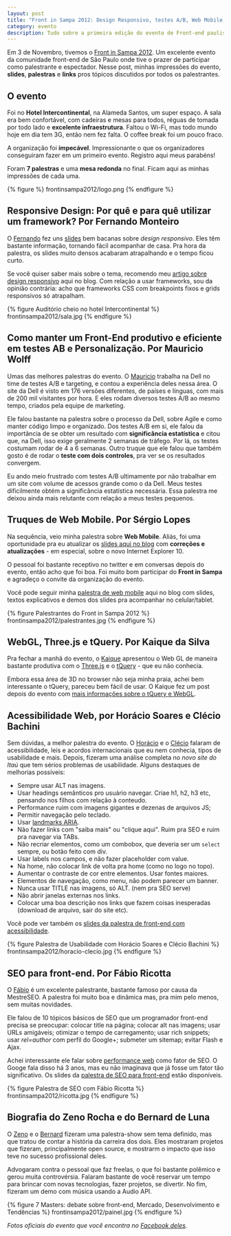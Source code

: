 ```yaml
---
layout: post
title: "Front in Sampa 2012: Design Responsivo, testes A/B, Web Mobile, WebGL, Acessibilidade, SEO e carreira"
category: evento
description: Tudo sobre a primeira edição do evento de Front-end paulistano que reuniu excelentes palestrantes em Novembro/2012
---
```


Em 3 de Novembro, tivemos o [Front in Sampa 2012](http://frontinsampa.com.br/). Um excelente evento da comunidade front-end de São Paulo onde tive o prazer de participar como palestrante e espectador. Nesse post, minhas impressões do evento, **slides**, **palestras** e **links** pros tópicos discutidos por todos os palestrantes.

## O evento

Foi no **Hotel Intercontinental**, na Alameda Santos, um super espaço. A sala era bem confortável, com cadeiras e mesas para todos, réguas de tomada por todo lado e **excelente infraestrutura**. Faltou o Wi-Fi, mas todo mundo hoje em dia tem 3G, então nem fez falta. O coffee break foi um pouco fraco.

A organização foi **impecável**. Impressionante o que os organizadores conseguiram fazer em um primeiro evento. Registro aqui meus parabéns!

Foram **7 palestras** e uma **mesa redonda** no final. Ficam aqui as minhas impressões de cada uma.

{% figure %}
	frontinsampa2012/logo.png
{% endfigure %}

## Responsive Design: Por quê e para quê utilizar um framework? Por Fernando Monteiro

O [Fernando](https://twitter.com/newaeonweb) fez uns [slides](https://speakerdeck.com/newaeonweb/palestra-responsive-design-front-in-sampa-2012) bem bacanas sobre *design responsivo*. Eles têm bastante informação, tornando fácil acompanhar de casa. Pra hora da palestra, os slides muito densos acabaram atrapalhando e o tempo ficou curto.

Se você quiser saber mais sobre o tema, recomendo meu [artigo sobre design responsivo](/responsive-web-design/) aqui no blog. Com relação a usar frameworks, sou da opinião contrária: acho que frameworks CSS com breakpoints fixos e grids responsivos só atrapalham.

{% figure Auditório cheio no hotel Intercontinental %}
	frontinsampa2012/sala.jpg
{% endfigure %}

## Como manter um Front-End produtivo e eficiente em testes AB e Personalização. Por Mauricio Wolff

Umas das melhores palestras do evento. O [Mauricio](https://twitter.com/bitbonsai) trabalha na Dell no time de testes A/B e targeting, e contou a experiência deles nessa área. O site da Dell é visto em 176 versões diferentes, de países e línguas, com mais de 200 mil visitantes por hora. E eles rodam diversos testes A/B ao mesmo tempo, criados pela equipe de marketing.

Ele falou bastante na palestra sobre o processo da Dell, sobre Agile e como manter código limpo e organizado. Dos testes A/B em si, ele falou da importância de se obter um resultado com **significância estatística** e citou que, na Dell, isso exige geralmente 2 semanas de tráfego. Por lá, os testes costumam rodar de 4 a 6 semanas. Outro truque que ele falou que também gosto é de rodar o **teste com dois controles**, pra ver se os resultados convergem.

Eu ando meio frustrado com testes A/B ultimamente por não trabalhar em um site com volume de acessos grande como o da Dell. Meus testes dificilmente obtém a significância estatística necessária. Essa palestra me deixou ainda mais relutante com relação a meus testes pequenos.

## Truques de Web Mobile. Por Sérgio Lopes

Na sequência, veio minha palestra sobre **Web Mobile**. Aliás, foi uma oportunidade pra eu atualizar os [slides aqui no blog](/palestra-mobile-web/) com **correções e atualizações** - em especial, sobre o novo Internet Explorer 10.

O pessoal foi bastante receptivo no twitter e em conversas depois do evento, então acho que foi boa. Foi muito bom participar do **Front in Sampa** e agradeço o convite da organização do evento.

Você pode seguir minha [palestra de web mobile](/palestra-mobile-web/) aqui no blog com slides, textos explicativos e demos dos slides pra acompanhar no celular/tablet.

{% figure Palestrantes do Front in Sampa 2012 %}
	frontinsampa2012/palestrantes.jpg
{% endfigure %}

## WebGL, Three.js e tQuery. Por Kaique da Silva

Pra fechar a manhã do evento, o [Kaique](https://twitter.com/japaloc) apresentou o Web GL de maneira bastante produtiva com o [Three.js](https://github.com/mrdoob/three.js/) e o [tQuery](http://jeromeetienne.github.com/tquery/) - que eu não conhecia. 

Embora essa área de 3D no browser não seja minha praia, achei bem interessante o tQuery, pareceu bem fácil de usar. O Kaique fez um post depois do evento com [mais informações sobre o tQuery e WebGL](http://cladecoders.tumblr.com/post/34992750279/tquery-zero).

## Acessibilidade Web, por Horácio Soares e Clécio Bachini

Sem dúvidas, a melhor palestra do evento. O [Horácio](https://twitter.com/horaciosoares) e o [Clécio](https://twitter.com/cbachini) falaram de acessibilidade, leis e acordos internacionais que eu nem conhecia, tipos de usabilidade e mais. Depois, fizeram uma análise completa no *novo site do Itaú* que tem sérios problemas de usabilidade. Alguns destaques de melhorias possíveis:

* Sempre usar ALT nas imagens.
* Usar headings semânticos pro usuário navegar. Criae h1, h2, h3 etc, pensando nos filhos com relação à conteudo.
* Performance ruim com imagens gigantes e dezenas de arquivos JS;
* Permitir navegação pelo teclado.
* Usar [landmarks ARIA](http://www.w3.org/TR/wai-aria/roles).
* Não fazer links com "saiba mais" ou "clique aqui". Ruim pra SEO e ruim pra navegar via TABs.
* Não recriar elementos, como um combobox, que deveria ser um `select` sempre, ou botão feito com div.
* Usar labels nos campos, e não fazer placeholder com value.
* Na home, não colocar link de volta pra home (como no logo no topo).
* Aumentar o contraste de cor entre elementos. Usar fontes maiores.
* Elementos de navegação, como menu, não podem parecer um banner.
* Nunca usar TITLE nas imagens, só ALT. (nem pra SEO serve)
* Não abrir janelas externas nos links.
* Colocar uma boa descrição nos links que fazem coisas inesperadas (download de arquivo, sair do site etc).

Você pode ver também os [slides da palestra de front-end com acessibilidade](http://www.slideshare.net/horacio.soares/frontend-com-acessibilidade-frontinsampa-nov-2012).

{% figure Palestra de Usabilidade com Horácio Soares e Clécio Bachini %}
	frontinsampa2012/horacio-clecio.jpg
{% endfigure %}

## SEO para front-end. Por Fábio Ricotta

O [Fábio](https://twitter.com/fabioricotta) é um excelente palestrante, bastante famoso por causa da MestreSEO. A palestra foi muito boa e dinâmica mas, pra mim pelo menos, sem muitas novidades.

Ele falou de 10 tópicos básicos de SEO que um programador front-end precisa se preocupar: colocar title na página; colocar alt nas imagens; usar URLs amigáveis; otimizar o tempo de carregamento; usar rich snippets; usar *rel=author* com perfil do Google+; submeter um sitemap; evitar Flash e Ajax.

Achei interessante ele falar sobre [performance web](http://blog.caelum.com.br/por-uma-web-mais-rapida-26-tecnicas-de-otimizacao-de-sites/) como fator de SEO. O Googe fala disso há 3 anos, mas eu não imaginava que já fosse um fator tão significativo. Os slides da [palestra de SEO para front-end](http://www.slideshare.net/fabioricotta/seo-para-frontend) estão disponíveis.

{% figure Palestra de SEO com Fábio Ricotta %}
	frontinsampa2012/ricotta.jpg
{% endfigure %}

## Biografia do Zeno Rocha e do Bernard de Luna

O [Zeno](https://twitter.com/zenorocha) e o [Bernard](https://twitter.com/bernarddeluna) fizeram uma palestra-show sem tema definido, mas que tratou de contar a história da carreira dos dois. Eles mostraram projetos que fizeram, principalmente open source, e mostrarm o impacto que isso teve no sucesso profissional deles.

Advogaram contra o pessoal que faz freelas, o que foi bastante polêmico e gerou muita controvérsia. Falaram bastante de você reservar um tempo para brincar com novas tecnologias, fazer projetos, se divertir. No fim, fizeram um demo com música usando a Audio API.

{% figure 7 Masters: debate sobre front-end, Mercado, Desenvolvimento e Tendências %}
	frontinsampa2012/painel.jpg
{% endfigure %}

*Fotos oficiais do evento que você encontra no [Facebook deles](https://www.facebook.com/media/set/?set=a.380437568703158.92613.328721007208148&type=1).*